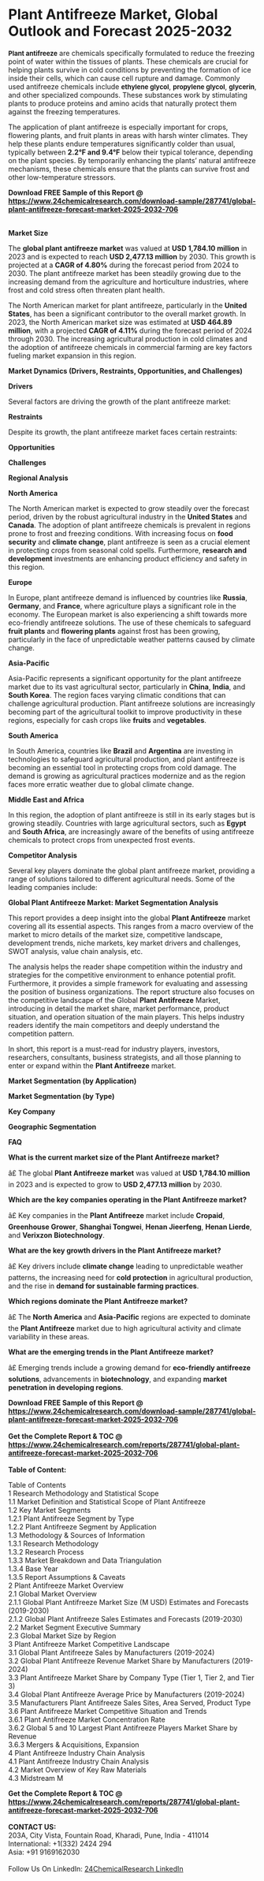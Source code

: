 <h1>Plant Antifreeze Market, Global Outlook and Forecast 2025-2032</h1><p><strong style="font-size:13px">Plant antifreeze</strong> are chemicals specifically formulated to reduce the freezing point of water within the tissues of plants. These chemicals are crucial for helping plants survive in cold conditions by preventing the formation of ice inside their cells, which can cause cell rupture and damage. Commonly used antifreeze chemicals include <strong style="font-size:13px">ethylene glycol</strong>, <strong style="font-size:13px">propylene glycol</strong>, <strong style="font-size:13px">glycerin</strong>, and other specialized compounds. These substances work by stimulating plants to produce proteins and amino acids that naturally protect them against the freezing temperatures.</p><p>
</p><p>The application of plant antifreeze is especially important for crops, flowering plants, and fruit plants in areas with harsh winter climates. They help these plants endure temperatures significantly colder than usual, typically between <strong>2.2°F and 9.4°F</strong> below their typical tolerance, depending on the plant species. By temporarily enhancing the plants’ natural antifreeze mechanisms, these chemicals ensure that the plants can survive frost and other low-temperature stressors.</p><div><b>Download FREE Sample of this Report @ 
            <a href="https://www.24chemicalresearch.com/download-sample/287741/global-plant-antifreeze-forecast-market-2025-2032-706">
            https://www.24chemicalresearch.com/download-sample/287741/global-plant-antifreeze-forecast-market-2025-2032-706</a></b></div><br><p>
<strong>Market Size</strong></p><p>
</p><p>The <strong>global plant antifreeze market</strong> was valued at <strong>USD 1,784.10 million</strong> in 2023 and is expected to reach <strong>USD 2,477.13 million</strong> by 2030. This growth is projected at a <strong>CAGR of 4.80%</strong> during the forecast period from 2024 to 2030. The plant antifreeze market has been steadily growing due to the increasing demand from the agriculture and horticulture industries, where frost and cold stress often threaten plant health.</p><p>
</p><p>The North American market for plant antifreeze, particularly in the <strong>United States</strong>, has been a significant contributor to the overall market growth. In 2023, the North American market size was estimated at <strong>USD 464.89 million</strong>, with a projected <strong>CAGR of 4.11%</strong> during the forecast period of 2024 through 2030. The increasing agricultural production in cold climates and the adoption of antifreeze chemicals in commercial farming are key factors fueling market expansion in this region.</p><p>
<strong>Market Dynamics (Drivers, Restraints, Opportunities, and Challenges)</strong></p><p>
<strong>Drivers</strong></p><p>
</p><p>Several factors are driving the growth of the plant antifreeze market:</p><p>
</p><p>
<strong>Restraints</strong></p><p>
</p><p>Despite its growth, the plant antifreeze market faces certain restraints:</p><p>
</p><p>
<strong>Opportunities</strong></p><p>
</p><p>
<strong>Challenges</strong></p><p>
</p><p>
<strong>Regional Analysis</strong></p><p>
<strong>North America</strong></p><p>
</p><p>The North American market is expected to grow steadily over the forecast period, driven by the robust agricultural industry in the <strong>United States</strong> and <strong>Canada</strong>. The adoption of plant antifreeze chemicals is prevalent in regions prone to frost and freezing conditions. With increasing focus on <strong>food security</strong> and <strong>climate change</strong>, plant antifreeze is seen as a crucial element in protecting crops from seasonal cold spells. Furthermore, <strong>research and development</strong> investments are enhancing product efficiency and safety in this region.</p><p>
<strong>Europe</strong></p><p>
</p><p>In Europe, plant antifreeze demand is influenced by countries like <strong>Russia</strong>, <strong>Germany</strong>, and <strong>France</strong>, where agriculture plays a significant role in the economy. The European market is also experiencing a shift towards more eco-friendly antifreeze solutions. The use of these chemicals to safeguard <strong>fruit plants</strong> and <strong>flowering plants</strong> against frost has been growing, particularly in the face of unpredictable weather patterns caused by climate change.</p><p>
<strong>Asia-Pacific</strong></p><p>
</p><p>Asia-Pacific represents a significant opportunity for the plant antifreeze market due to its vast agricultural sector, particularly in <strong>China</strong>, <strong>India</strong>, and <strong>South Korea</strong>. The region faces varying climatic conditions that can challenge agricultural production. Plant antifreeze solutions are increasingly becoming part of the agricultural toolkit to improve productivity in these regions, especially for cash crops like <strong>fruits</strong> and <strong>vegetables</strong>.</p><p>
<strong>South America</strong></p><p>
</p><p>In South America, countries like <strong>Brazil</strong> and <strong>Argentina</strong> are investing in technologies to safeguard agricultural production, and plant antifreeze is becoming an essential tool in protecting crops from cold damage. The demand is growing as agricultural practices modernize and as the region faces more erratic weather due to global climate change.</p><p>
<strong>Middle East and Africa</strong></p><p>
</p><p>In this region, the adoption of plant antifreeze is still in its early stages but is growing steadily. Countries with large agricultural sectors, such as <strong>Egypt</strong> and <strong>South Africa</strong>, are increasingly aware of the benefits of using antifreeze chemicals to protect crops from unexpected frost events.</p><p>
<strong>Competitor Analysis</strong></p><p>
</p><p>Several key players dominate the global plant antifreeze market, providing a range of solutions tailored to different agricultural needs. Some of the leading companies include:</p><p>
</p><p>
<strong>Global Plant Antifreeze Market: Market Segmentation Analysis</strong></p><p>
</p><p>This report provides a deep insight into the global <strong>Plant Antifreeze</strong> market covering all its essential aspects. This ranges from a macro overview of the market to micro details of the market size, competitive landscape, development trends, niche markets, key market drivers and challenges, SWOT analysis, value chain analysis, etc.</p><p>
</p><p>The analysis helps the reader shape competition within the industry and strategies for the competitive environment to enhance potential profit. Furthermore, it provides a simple framework for evaluating and assessing the position of business organizations. The report structure also focuses on the competitive landscape of the Global <strong>Plant Antifreeze</strong> Market, introducing in detail the market share, market performance, product situation, and operation situation of the main players. This helps industry readers identify the main competitors and deeply understand the competition pattern.</p><p>
</p><p>In short, this report is a must-read for industry players, investors, researchers, consultants, business strategists, and all those planning to enter or expand within the <strong>Plant Antifreeze</strong> market.</p><p>
<strong>Market Segmentation (by Application)</strong></p><p>
</p><p>
<strong>Market Segmentation (by Type)</strong></p><p>
</p><p>
<strong>Key Company</strong></p><p>
</p><p>
<strong>Geographic Segmentation</strong></p><p>
</p><p>
<strong>FAQ</strong></p><p>
<strong>What is the current market size of the Plant Antifreeze market?</strong></p><p>
</p><p>â£ The global <strong>Plant Antifreeze market</strong> was valued at <strong>USD 1,784.10 million</strong> in 2023 and is expected to grow to <strong>USD 2,477.13 million</strong> by 2030.</p><p>
<strong>Which are the key companies operating in the Plant Antifreeze market?</strong></p><p>
</p><p>â£ Key companies in the <strong>Plant Antifreeze</strong> market include <strong>Cropaid</strong>, <strong>Greenhouse Grower</strong>, <strong>Shanghai Tongwei</strong>, <strong>Henan Jieerfeng</strong>, <strong>Henan Lierde</strong>, and <strong>Verixzon Biotechnology</strong>.</p><p>
<strong>What are the key growth drivers in the Plant Antifreeze market?</strong></p><p>
</p><p>â£ Key drivers include <strong>climate change</strong> leading to unpredictable weather patterns, the increasing need for <strong>cold protection</strong> in agricultural production, and the rise in <strong>demand for sustainable farming practices</strong>.</p><p>
<strong>Which regions dominate the Plant Antifreeze market?</strong></p><p>
</p><p>â£ The <strong>North America</strong> and <strong>Asia-Pacific</strong> regions are expected to dominate the <strong>Plant Antifreeze</strong> market due to high agricultural activity and climate variability in these areas.</p><p>
<strong>What are the emerging trends in the Plant Antifreeze market?</strong></p><p>
</p><p>â£ Emerging trends include a growing demand for <strong>eco-friendly antifreeze solutions</strong>, advancements in <strong>biotechnology</strong>, and expanding <strong>market penetration in developing regions</strong>.</p><div><b>Download FREE Sample of this Report @ 
            <a href="https://www.24chemicalresearch.com/download-sample/287741/global-plant-antifreeze-forecast-market-2025-2032-706">
            https://www.24chemicalresearch.com/download-sample/287741/global-plant-antifreeze-forecast-market-2025-2032-706</a></b></div><br><div><b>Get the Complete Report & TOC @ 
            <a href="https://www.24chemicalresearch.com/reports/287741/global-plant-antifreeze-forecast-market-2025-2032-706">
            https://www.24chemicalresearch.com/reports/287741/global-plant-antifreeze-forecast-market-2025-2032-706</a></b></div><br>
            <b>Table of Content:</b><p>Table of Contents<br />
1 Research Methodology and Statistical Scope<br />
1.1 Market Definition and Statistical Scope of Plant Antifreeze<br />
1.2 Key Market Segments<br />
1.2.1 Plant Antifreeze Segment by Type<br />
1.2.2 Plant Antifreeze Segment by Application<br />
1.3 Methodology & Sources of Information<br />
1.3.1 Research Methodology<br />
1.3.2 Research Process<br />
1.3.3 Market Breakdown and Data Triangulation<br />
1.3.4 Base Year<br />
1.3.5 Report Assumptions & Caveats<br />
2 Plant Antifreeze Market Overview<br />
2.1 Global Market Overview<br />
2.1.1 Global Plant Antifreeze Market Size (M USD) Estimates and Forecasts (2019-2030)<br />
2.1.2 Global Plant Antifreeze Sales Estimates and Forecasts (2019-2030)<br />
2.2 Market Segment Executive Summary<br />
2.3 Global Market Size by Region<br />
3 Plant Antifreeze Market Competitive Landscape<br />
3.1 Global Plant Antifreeze Sales by Manufacturers (2019-2024)<br />
3.2 Global Plant Antifreeze Revenue Market Share by Manufacturers (2019-2024)<br />
3.3 Plant Antifreeze Market Share by Company Type (Tier 1, Tier 2, and Tier 3)<br />
3.4 Global Plant Antifreeze Average Price by Manufacturers (2019-2024)<br />
3.5 Manufacturers Plant Antifreeze Sales Sites, Area Served, Product Type<br />
3.6 Plant Antifreeze Market Competitive Situation and Trends<br />
3.6.1 Plant Antifreeze Market Concentration Rate<br />
3.6.2 Global 5 and 10 Largest Plant Antifreeze Players Market Share by Revenue<br />
3.6.3 Mergers & Acquisitions, Expansion<br />
4 Plant Antifreeze Industry Chain Analysis<br />
4.1 Plant Antifreeze Industry Chain Analysis<br />
4.2 Market Overview of Key Raw Materials<br />
4.3 Midstream M</p><div><b>Get the Complete Report & TOC @ 
            <a href="https://www.24chemicalresearch.com/reports/287741/global-plant-antifreeze-forecast-market-2025-2032-706">
            https://www.24chemicalresearch.com/reports/287741/global-plant-antifreeze-forecast-market-2025-2032-706</a></b></div><br><b>CONTACT US:</b><br>
            203A, City Vista, Fountain Road, Kharadi, Pune, India - 411014<br>
            International: +1(332) 2424 294<br>
            Asia: +91 9169162030 <br><br>
            Follow Us On LinkedIn: <a href="https://www.linkedin.com/company/24chemicalresearch/">24ChemicalResearch LinkedIn</a>